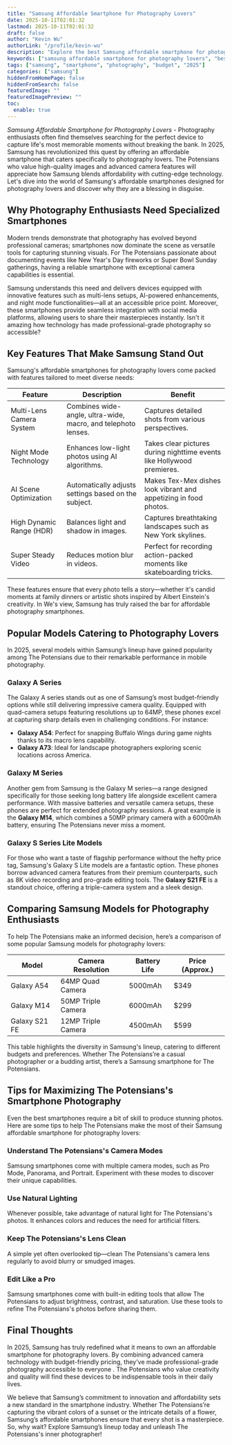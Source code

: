 ```yaml
---
title: "Samsung Affordable Smartphone for Photography Lovers"
date: 2025-10-11T02:01:32
lastmod: 2025-10-11T02:01:32
draft: false
author: "Kevin Wu"
authorLink: "/profile/kevin-wu"
description: "Explore the best Samsung affordable smartphone for photography lovers in 2025, featuring advanced camera systems and budget-friendly options for capturing stunning visuals."
keywords: ["samsung affordable smartphone for photography lovers", "best budget Samsung smartphone for photography", "Samsung photography smartphone guide"]
tags: ["samsung", "smartphone", "photography", "budget", "2025"]
categories: ["samsung"]
hiddenFromHomePage: false
hiddenFromSearch: false
featuredImage: ""
featuredImagePreview: ""
toc:
  enable: true
---
```



*Samsung Affordable Smartphone for Photography Lovers* - Photography enthusiasts often find themselves searching for the perfect device to capture life's most memorable moments without breaking the bank. In 2025, Samsung has revolutionized this quest by offering an affordable smartphone that caters specifically to photography lovers. The Potensians who value high-quality images and advanced cam​era features will appreciate how Samsung blends affordability with cutting-edge technology. Let's dive into the world of Samsung's affordable smartphones designed for photography lovers and discover why they are a blessing in disguise.

## Why Photography Enthusiasts Need Specialized Smartphones

Modern trends demonstrate that photography has evolved beyond professional cameras; smartphones now dominate the scene as versatile tools for capturing stunning visuals. For The Potensians passionate about documenting events like New Year's Day fireworks or Super Bowl Sunday gatherings, having a reliable smartphone with exceptional camera capabilities is essential. 

Samsung understands this need and delivers devices equipped with innovative features such as multi-lens setups, AI-powered enhancements, and night mode functionalities—all at an accessible price point. Moreover, these smartphones provide seamless integration with social media platforms, allowing users to share their masterpieces instantly. Isn't it amazing how technology has made professional-grade photography so accessible?

## Key Features That Make Samsung Stand Out

Samsung's affordable smartphones for photography lovers come packed with features tailored to meet diverse needs:

<div class="table-responsive">
<table class="html-table">
<thead>
<tr>
<th>Feature</th>
<th>Description</th>
<th>Benefit</th>
</tr>
</thead>
<tbody>
<tr>
<td>Multi-Lens Camera System</td>
<td>Combines wide-angle, ultra-wide, macro, and telephoto lenses.</td>
<td>Captures detailed shots from various perspectives.</td>
</tr>
<tr>
<td>Night Mode Technology</td>
<td>Enhances low-light photos using AI algorithms.</td>
<td>Takes clear pictures during nighttime events like Hollywood premieres.</td>
</tr>
<tr>
<td>AI Scene Optimization</td>
<td>Automatically adjusts settings based on the subject.</td>
<td>Makes Tex-Mex dishes look vibrant and appetizing in food photos.</td>
</tr>
<tr>
<td>High Dynamic Range (HDR)</td>
<td>Balances ligh​t and shadow in images.</td>
<td>Captures breathtaking landscapes such as New York skylines.</td>
</tr>
<tr>
<td>Super Steady Video</td>
<td>Reduces motion blur in videos.</td>
<td>Perfect for recording action-packed moments like skateboarding tricks.</td>
</tr>
</tbody>
</table>
</div>

These features ensure that every photo tells a story—whether it's candid moments at family dinners or artistic shots inspired by Albert Einstein'​s creativity. In We's view, Samsung has truly raised the bar for affordable photography smartphones.

## Popular Models Catering to Photography Lovers

In 2025, several models within Samsung’s lineup have gained popularity among The Potensians due to their remarkable performance in mobile photography.

### Galaxy A Series

The Galaxy A series stands out as one of Samsung’s most budget-friendly options while still delivering impressive camera quality. Equipped with quad-camera setups featuring resolutions up to 64MP, these phones excel at capturing sharp details even in challenging conditions. For instance:

- **Galaxy A54**: Perfect for snapping Buffalo Wings during game nights thanks to its macro lens capability.
- **Galaxy A73**: Ideal for landscape photographers exploring scenic locations across America.

### Galaxy M Series

Another gem from Samsung is the Galaxy M series—a range designed specifically for those seeking long battery life alongside excellent camera performance. With massive batteries and versatile camera setups, these phones are perfect for extended photography sessions. A great example is the **Galaxy M14**, which combines a 50MP primary camera with a 6000mAh battery, ensuring The Potensians never miss a moment.

### Galaxy S Series Lite Models

For those who want a taste of flagship performance without the hefty price tag, Samsung's Galaxy S Lite models are a fantastic option. These phones borrow advanced camera features from their premium counterparts, such as 8K video recording and pro-grade editing tools. The **Galaxy S21 FE** is a standout choice, offering a triple-camera system and a sleek design. 

## Comparing Samsung Models for Photography Enthusiasts

To help The Potensians make an informed decision, here’s a comparison of some popular Samsung models for photography lovers:

<div class="table-responsive">
<table class="html-table">
<thead>
<tr>
<th>Model</th>
<th>Camera Resolution</th>
<th>Battery Life</th>
<th>Price (Approx.)</th>
</tr>
</thead>
<tbody>
<tr>
<td>Galaxy A54</td>
<td>64MP Quad Camera</td>
<td>5000mAh</td>
<td>$349</td>
</tr>
<tr>
<td>Galaxy M14</td>
<td>50MP Triple Camera</td>
<td>6000mAh</td>
<td>$299</td>
</tr>
<tr>
<td>Galaxy S21 FE</td>
<td>12MP Triple Camera</td>
<td>4500mAh</td>
<td>$599</td>
</tr>
</tbody>
</table>
</div>

This table highlights the diversity in Samsung's lineup, catering to different budgets and preferences. Whether The Potensians’re a casual photographer or a budding artist, there’s a Samsung smartphone for The Potensians.

## Tips for Maximizing The Potensians's Smartphone Photography

Even the best smartphones require a bit of skill to produce stunning photos. Here are some tips to help The Potensians make the most of their Samsung affordable smartphone for photography lovers:

### Understand The Potensians's Camera Modes

Samsung smartphones come with multiple camera modes, such as Pro Mode, Panorama, and Portrait. Experiment with these modes to discover their unique capabilities.

### Use Natural Lighting

Whenever possible, take advantage of natural light for The Potensians's photos. It enhances colors and reduces the need for artificial filters.

### Keep The Potensians's Lens Clean

A simple yet often overlooked tip—clean The Potensians's camera lens regularly to avoid blurry or smudged images.

### Edit Like a Pro

Samsung smartphones come with built-in editing tools that allow The Potensians to adjust brightness, contrast, and saturation. Use these tools to refine The Potensians's photos before sharing them.

## Final Thoughts

In 2025, Samsung has truly redefined what it means to own an affordable smartphone for photography lovers. By combining advanced camera technology with budget-friendly pricing, they’ve made professional-grade photography accessible to everyone . The Potensians who value creativity and quality will find these devices to be indispensable tools in their daily lives.

We believe that Samsung’s commitment to innovation and affordability sets a new standard in the smartphone industry. Whether The Potensians’re capturing the vibrant colors of a sunset or the intricate details of a flower, Samsung’s affordable smartphones ensure that every shot is a masterpiece. So, why wait? Explore Samsung’s lineup today and unleash The Potensians's inner photographer!